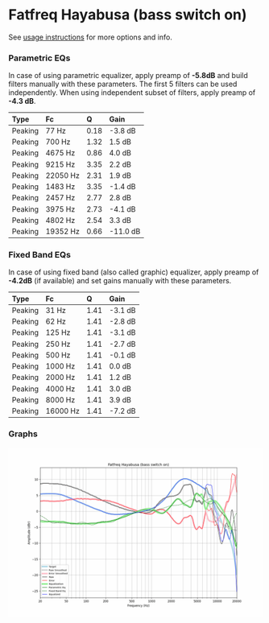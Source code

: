 # Fatfreq Hayabusa (bass switch on)
See [usage instructions](https://github.com/jaakkopasanen/AutoEq#usage) for more options and info.

### Parametric EQs
In case of using parametric equalizer, apply preamp of **-5.8dB** and build filters manually
with these parameters. The first 5 filters can be used independently.
When using independent subset of filters, apply preamp of **-4.3 dB**.

| Type    | Fc       |    Q | Gain     |
|:--------|:---------|:-----|:---------|
| Peaking | 77 Hz    | 0.18 | -3.8 dB  |
| Peaking | 700 Hz   | 1.32 | 1.5 dB   |
| Peaking | 4675 Hz  | 0.86 | 4.0 dB   |
| Peaking | 9215 Hz  | 3.35 | 2.2 dB   |
| Peaking | 22050 Hz | 2.31 | 1.9 dB   |
| Peaking | 1483 Hz  | 3.35 | -1.4 dB  |
| Peaking | 2457 Hz  | 2.77 | 2.8 dB   |
| Peaking | 3975 Hz  | 2.73 | -4.1 dB  |
| Peaking | 4802 Hz  | 2.54 | 3.3 dB   |
| Peaking | 19352 Hz | 0.66 | -11.0 dB |

### Fixed Band EQs
In case of using fixed band (also called graphic) equalizer, apply preamp of **-4.2dB**
(if available) and set gains manually with these parameters.

| Type    | Fc       |    Q | Gain    |
|:--------|:---------|:-----|:--------|
| Peaking | 31 Hz    | 1.41 | -3.1 dB |
| Peaking | 62 Hz    | 1.41 | -2.8 dB |
| Peaking | 125 Hz   | 1.41 | -3.1 dB |
| Peaking | 250 Hz   | 1.41 | -2.7 dB |
| Peaking | 500 Hz   | 1.41 | -0.1 dB |
| Peaking | 1000 Hz  | 1.41 | 0.0 dB  |
| Peaking | 2000 Hz  | 1.41 | 1.2 dB  |
| Peaking | 4000 Hz  | 1.41 | 3.0 dB  |
| Peaking | 8000 Hz  | 1.41 | 3.9 dB  |
| Peaking | 16000 Hz | 1.41 | -7.2 dB |

### Graphs
![](./Fatfreq%20Hayabusa%20(bass%20switch%20on).png)